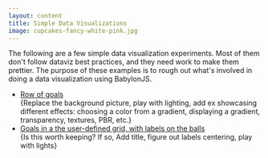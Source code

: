 ```yaml
---
layout: content
title: Simple Data Visualizations
image: cupcakes-fancy-white-pink.jpg
---
```


<p> The following are a few simple data visualization experiments. Most of them don't follow dataviz best practices, and they need work to make them prettier. The purpose of these examples is to rough out what's involved in doing a data visualization using BabylonJS.</p>

<!-- <h3>Using a User-defined Grid</h3> -->
<ul>
<li> <a href=" dataviz-simple/goals-spheres.html">Row of goals</a><br/>
{Replace the background picture, play with lighting, add ex showcasing different effects: choosing a color from a gradient, displaying a gradient, transparency, textures, PBR, etc.}</li>
<!-- <li> <a href="dataviz-simple/grid-spheres.html">Goals in a user-defined grid</a> <br/> 
{NOTE: this is just scaffolding}</li> -->
<li> <a href=" dataviz-simple/grid-spheres-labels.html">Goals in a the user-defined grid, with labels on the balls</a><br/>
{Is this worth keeping?  If so, Add title, figure out labels centering, play with lights}</li>
<!-- <li> <a href="dataviz-simple/grid-building-rooms.html">Rooms in a building</a><br/>
{Put labels on just 2 sides,Exes that try PBR, Etc.}</li> -->
</ul>

   